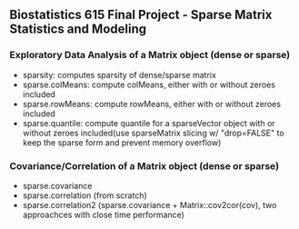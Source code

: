 ## Biostatistics 615 Final Project - Sparse Matrix Statistics and Modeling
### Exploratory Data Analysis of a Matrix object (dense or sparse)
- sparsity: computes sparsity of dense/sparse matrix
- sparse.colMeans: compute colMeans, either with or without zeroes included
- sparse.rowMeans: compute rowMeans, either with or without zeroes included
- sparse.quantile: compute quantile for a sparseVector object with or without zeroes included(use sparseMatrix slicing w/ "drop=FALSE" to keep the sparse form and prevent memory overflow)

### Covariance/Correlation of a Matrix object (dense or sparse)
- sparse.covariance
- sparse.correlation (from scratch)
- sparse.correlation2 (sparse.covariance + Matrix::cov2cor(cov), two approachces with close time performance)
